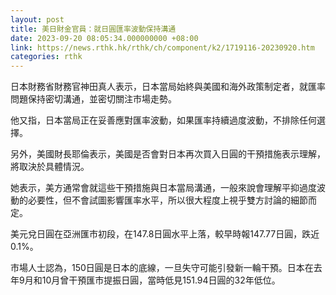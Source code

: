 ```yaml
---
layout: post
title: 美日財金官員：就日圓匯率波動保持溝通
date: 2023-09-20 08:05:34.000000000 +08:00
link: https://news.rthk.hk/rthk/ch/component/k2/1719116-20230920.htm
categories: rthk
---
```


日本財務省財務官神田真人表示，日本當局始終與美國和海外政策制定者，就匯率問題保持密切溝通，並密切關注市場走勢。

他又指，日本當局正在妥善應對匯率波動，如果匯率持續過度波動，不排除任何選擇。

另外，美國財長耶倫表示，美國是否會對日本再次買入日圓的干預措施表示理解，將取決於具體情況。

她表示，美方通常會就這些干預措施與日本當局溝通，一般來說會理解平抑過度波動的必要性，但不會試圖影響匯率水平，所以很大程度上視乎雙方討論的細節而定。

美元兌日圓在亞洲匯市初段，在147.8日圓水平上落，較早時報147.77日圓，跌近0.1%。

市場人士認為，150日圓是日本的底線，一旦失守可能引發新一輪干預。日本在去年9月和10月曾干預匯市提振日圓，當時低見151.94日圓的32年低位。
